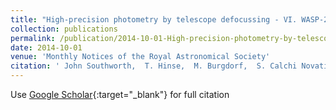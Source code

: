 ```yaml
---
title: "High-precision photometry by telescope defocussing - VI. WASP-24, WASP-25 and WASP-26"
collection: publications
permalink: /publication/2014-10-01-High-precision-photometry-by-telescope-defocussing-VI-WASP-24-WASP-25-and-WASP-26
date: 2014-10-01
venue: 'Monthly Notices of the Royal Astronomical Society'
citation: ' John Southworth,  T. Hinse,  M. Burgdorf,  S. Calchi Novati,  M. Dominik,  P. Galianni,  T. Gerner,  E. Giannini,  S. Gu,  M. Hundertmark,  U. Jørgensen,  D. Juncher,  E. Kerins,  L. Mancini,  M. Rabus,  D. Ricci,  S. Schäfer,  J. Skottfelt,  J. Tregloan-Reed,  X. Wang,  O. Wertz,  K. Alsubai,  J. Andersen,  V. Bozza,  D. Bramich,  P. Browne,  S. Ciceri,  G. D&apos;Ago,  Y. Damerdji,  C. Diehl,  P. Dodds,  A. Elyiv,  X. Fang,  F. Finet,  R. Figuera Jaimes,  S. Hardis,  K. Harpsøe,  J. Jessen-Hansen,  N. Kains,  H. Kjeldsen,  H. Korhonen,  C. Liebig,  M. Lund,  M. Lundkvist,  M. Mathiasen,  M. Penny,  A. Popovas,  S. Prof.,  S. Rahvar,  K. Sahu,  G. Scarpetta,  R. Schmidt,  F. Schönebeck,  C. Snodgrass,  R. Street,  J. Surdej,  Y. Tsapras,  C. Vilela, &quot;High-precision photometry by telescope defocussing - VI. WASP-24, WASP-25 and WASP-26.&quot; Monthly Notices of the Royal Astronomical Society, 2014.'
---
```

Use [Google Scholar](https://scholar.google.com/scholar?q=High+precision+photometry+by+telescope+defocussing+++VI.+WASP+24,+WASP+25+and+WASP+26){:target="_blank"} for full citation